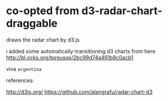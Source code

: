 co-opted from d3-radar-chart-draggable
========================

draws the radar chart by d3.js

i added some automatically-transitioning d3 charts from here
http://bl.ocks.org/tpreusse/2bc99d74a461b8c0acb1

viva `argentina`

references:

http://d3js.org/
https://github.com/alangrafu/radar-chart-d3